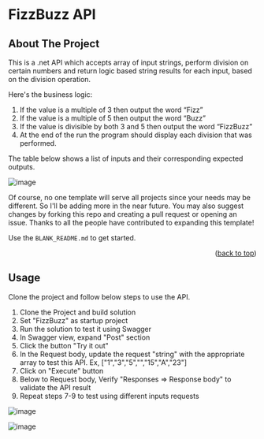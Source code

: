# FizzBuzz API

<!-- ABOUT THE PROJECT -->
## About The Project

This is a .net API which accepts array of input strings, perform division on certain numbers and return logic based string results for each input, based on the division operation.

Here's the business logic:
1.	If the value is a multiple of 3 then output the word “Fizz” 
2.	If the value is a multiple of 5 then output the word “Buzz” 
3.	If the value is divisible by both 3 and 5 then output the word “FizzBuzz” 
4.	At the end of the run the program should display each division that was performed.  
 
The table below shows a list of inputs and their corresponding expected outputs. 
 
![image](https://github.com/RamachandranMP/FizzBuzz/assets/173154336/ac31b7de-1c76-4c0d-bc17-407345aa8cd5)



Of course, no one template will serve all projects since your needs may be different. So I'll be adding more in the near future. You may also suggest changes by forking this repo and creating a pull request or opening an issue. Thanks to all the people have contributed to expanding this template!

Use the `BLANK_README.md` to get started.

<p align="right">(<a href="#readme-top">back to top</a>)</p>



<!-- USAGE EXAMPLES -->
## Usage

Clone the project and follow below steps to use the API.

1. Clone the Project and build solution
3. Set "FizzBuzz" as startup project
4. Run the solution to test it using Swagger
5. In Swagger view, expand "Post" section
6. Click the button "Try it out"
7. In the Request body, update the request "string" with the appropriate array to test this API. Ex, ["1","3","5","","15","A","23"]
8. Click on "Execute" button
9. Below to Request body, Verify "Responses => Response body" to validate the API result
10. Repeat steps 7-9 to test using different inputs requests

![image](https://github.com/RamachandranMP/FizzBuzz/assets/173154336/ecb47863-b62b-497c-b6df-06af7287ea01)

![image](https://github.com/RamachandranMP/FizzBuzz/assets/173154336/2bff395b-3a63-4a9f-9185-0486f1aac8fb)
